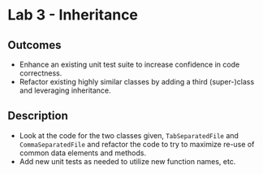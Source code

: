 # Lab 3 - Inheritance

## Outcomes
* Enhance an existing unit test suite to increase confidence in code correctness.
* Refactor existing highly similar classes by adding a third (super-)class and leveraging inheritance.

## Description
* Look at the code for the two classes given, `TabSeparatedFile` and `CommaSeparatedFile` and refactor the code to try to maximize re-use of common data elements and methods.
* Add new unit tests as needed to utilize new function names, etc.
